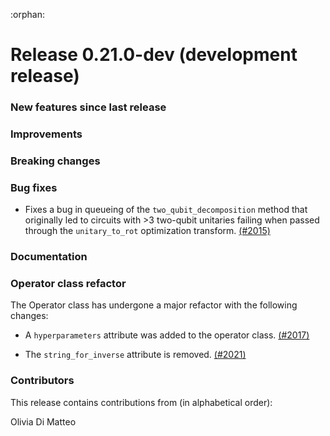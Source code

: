 :orphan:

# Release 0.21.0-dev (development release)

<h3>New features since last release</h3>

<h3>Improvements</h3>

<h3>Breaking changes</h3>

<h3>Bug fixes</h3>

* Fixes a bug in queueing of the `two_qubit_decomposition` method that
  originally led to circuits with >3 two-qubit unitaries failing when passed
  through the `unitary_to_rot` optimization transform.
  [(#2015)](https://github.com/PennyLaneAI/pennylane/pull/2015)

<h3>Documentation</h3>

<h3>Operator class refactor</h3>

The Operator class has undergone a major refactor with the following changes:

* A `hyperparameters` attribute was added to the operator class.
  [(#2017)](https://github.com/PennyLaneAI/pennylane/pull/2017)

* The `string_for_inverse` attribute is removed.
  [(#2021)](https://github.com/PennyLaneAI/pennylane/pull/2021)

<h3>Contributors</h3>

This release contains contributions from (in alphabetical order):

Olivia Di Matteo